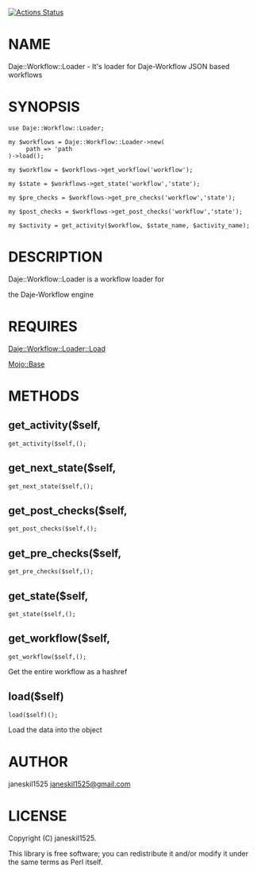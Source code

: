 [![Actions Status](https://github.com/janeskil1525/Daje-Workflow-Load/actions/workflows/test.yml/badge.svg)](https://github.com/janeskil1525/Daje-Workflow-Load/actions)
# NAME

Daje::Workflow::Loader - It's loader for Daje-Workflow JSON based workflows

# SYNOPSIS

    use Daje::Workflow::Loader;

    my $workflows = Daje::Workflow::Loader->new(
         path => 'path
    )->load();

    my $workflow = $workflows->get_workflow('workflow');

    my $state = $workflows->get_state('workflow','state');

    my $pre_checks = $workflows->get_pre_checks('workflow','state');

    my $post_checks = $workflows->get_post_checks('workflow','state');

    my $activity = get_activity($workflow, $state_name, $activity_name);

# DESCRIPTION

Daje::Workflow::Loader is a workflow loader for

the Daje-Workflow engine

# REQUIRES

[Daje::Workflow::Loader::Load](https://metacpan.org/pod/Daje%3A%3AWorkflow%3A%3ALoader%3A%3ALoad) 

[Mojo::Base](https://metacpan.org/pod/Mojo%3A%3ABase) 

# METHODS

## get\_activity($self,

    get_activity($self,();

## get\_next\_state($self,

    get_next_state($self,();

## get\_post\_checks($self,

    get_post_checks($self,();

## get\_pre\_checks($self,

    get_pre_checks($self,();

## get\_state($self,

    get_state($self,();

## get\_workflow($self,

    get_workflow($self,();

Get the entire workflow as a hashref

## load($self)

    load($self)();

Load the data into the object

# AUTHOR

janeskil1525 <janeskil1525@gmail.com>

# LICENSE

Copyright (C) janeskil1525.

This library is free software; you can redistribute it and/or modify
it under the same terms as Perl itself.
